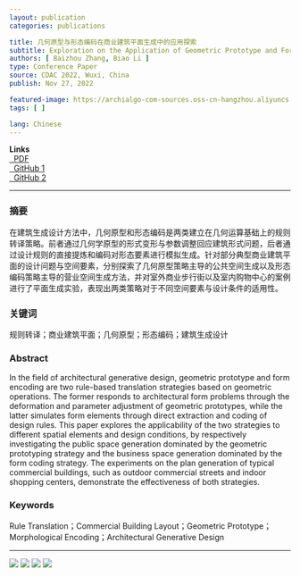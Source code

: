 ```yaml
---
layout: publication
categories: publications

title: 几何原型与形态编码在商业建筑平面生成中的应用探索
subtitle: Exploration on the Application of Geometric Prototype and Form Encoding Strategies in the Layout Generation of Commercial Buildings
authors: [ Baizhou Zhang, Biao Li ]
type: Conference Paper
source: CDAC 2022, Wuxi, China
publish: Nov 27, 2022

featured-image: https://archialgo-com-sources.oss-cn-hangzhou.aliyuncs.com/images/2022-11-27-strategies-commercial/fig10.jpg
tags: [ ]

lang: Chinese
---
```


**Links**  
<a href="https://archialgo-com-sources.oss-cn-hangzhou.aliyuncs.com/pdf/pdf-strategies-commercial.pdf">
<i class="fas fa-file-pdf fa-fw" data-toggle="tooltip" data-placement="bottom" title="PDF Download"></i>&nbsp;
PDF
</a>  
<a href="https://github.com/zhangbz764/shopping-mall">
<i class="fab fa-github fa-fw" data-toggle="tooltip" data-placement="bottom" title="GitHub Repository"></i>&nbsp;
GitHub 1
</a>  
<a href="https://github.com/zhangbz764/commercial-street-gen">
<i class="fab fa-github fa-fw" data-toggle="tooltip" data-placement="bottom" title="GitHub Repository"></i>&nbsp;
GitHub 2
</a>

---

### 摘要

在建筑生成设计方法中，几何原型和形态编码是两类建立在几何运算基础上的规则转译策略。前者通过几何学原型的形式变形与参数调整回应建筑形式问题，后者通过设计规则的直接提炼和编码对形态要素进行模拟生成。针对部分典型商业建筑平面的设计问题与空间要素，分别探索了几何原型策略主导的公共空间生成以及形态编码策略主导的营业空间生成方法，并对室外商业步行街以及室内购物中心的案例进行了平面生成实验，表现出两类策略对于不同空间要素与设计条件的适用性。

### 关键词

规则转译；商业建筑平面；几何原型；形态编码；建筑生成设计

### Abstract

In the field of architectural generative design, geometric prototype and form encoding are two rule-based translation
strategies based on geometric operations. The former responds to architectural form problems through the deformation and
parameter adjustment of geometric prototypes, while the latter simulates form elements through direct extraction and
coding of design rules. This paper explores the applicability of the two strategies to different spatial elements and
design conditions, by respectively investigating the public space generation dominated by the geometric prototyping
strategy and the business space generation dominated by the form coding strategy. The experiments on the plan generation
of typical commercial buildings, such as outdoor commercial streets and indoor shopping centers, demonstrate the
effectiveness of both strategies.

### Keywords

Rule Translation；Commercial Building Layout；Geometric Prototype；Morphological Encoding；Architectural Generative Design

---

![](https://archialgo-com-sources.oss-cn-hangzhou.aliyuncs.com/images/2022-11-27-strategies-commercial/fig07.jpg)
![](https://archialgo-com-sources.oss-cn-hangzhou.aliyuncs.com/images/2022-11-27-strategies-commercial/fig08.jpg)
![](https://archialgo-com-sources.oss-cn-hangzhou.aliyuncs.com/images/2022-11-27-strategies-commercial/fig09.jpg)
![](https://archialgo-com-sources.oss-cn-hangzhou.aliyuncs.com/images/2022-11-27-strategies-commercial/fig10.jpg)